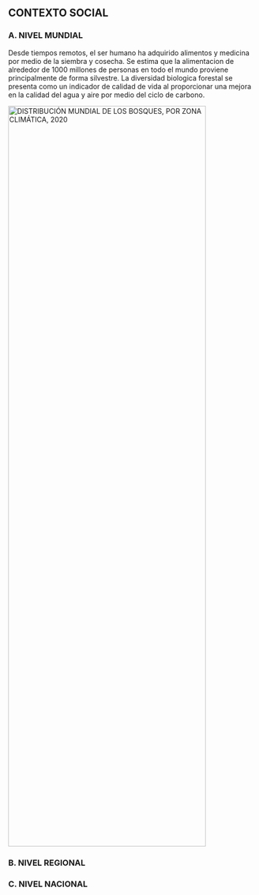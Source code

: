 ## CONTEXTO SOCIAL 

### A. NIVEL MUNDIAL 

Desde tiempos remotos, el ser humano ha adquirido alimentos y medicina por medio de la siembra y cosecha. 
Se estima que la alimentacion de alrededor de 1000 millones de personas en todo el mundo proviene principalmente de forma silvestre. La diversidad biologica forestal se presenta como un  indicador de calidad de vida al proporcionar una mejora en la calidad del agua y aire por medio del ciclo de carbono. 

<img src="https://www.fao.org/3/cb9360es/online/src/img/CB9360ES_SOFO_fig1.jpg" alt="DISTRIBUCIÓN MUNDIAL DE LOS BOSQUES, POR ZONA CLIMÁTICA, 2020" width="400" height="1500">

### B. NIVEL REGIONAL 



### C. NIVEL NACIONAL



